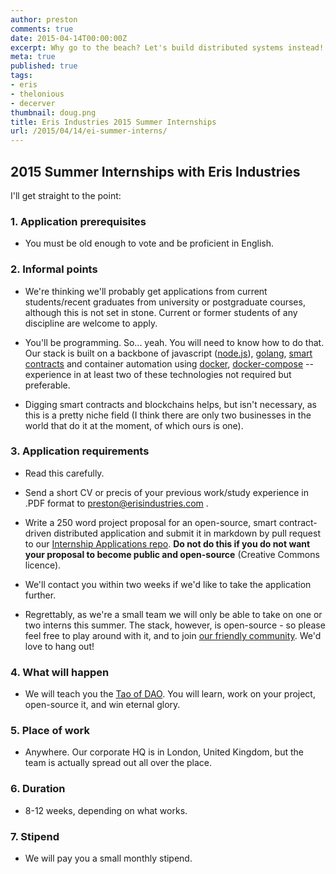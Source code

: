 ```yaml
---
author: preston
comments: true
date: 2015-04-14T00:00:00Z
excerpt: Why go to the beach? Let's build distributed systems instead!
meta: true
published: true
tags:
- eris
- thelonious
- decerver
thumbnail: doug.png
title: Eris Industries 2015 Summer Internships
url: /2015/04/14/ei-summer-interns/
---
```


## 2015 Summer Internships with Eris Industries

I'll get straight to the point:

### 1. Application prerequisites

* You must be old enough to vote and be proficient in English.

### 2. Informal points

* We're thinking we'll probably get applications from current students/recent graduates from university or postgraduate courses, although this is not set in stone. Current or former students of any discipline are welcome to apply.

* You'll be programming. So... yeah. You will need to know how to do that. Our stack is built on a backbone of javascript ([node.js](https://nodejs.org/)), [golang](http://golang.org/), [smart contracts](https://eng.erisindustries.com/tutorials/2015/03/11/solidity-1/) and container automation using [docker](https://www.docker.com/), [docker-compose](https://docs.docker.com/compose/) -- experience in at least two of these technologies not required but preferable.

* Digging smart contracts and blockchains helps, but isn't necessary, as this is a pretty niche field (I think there are only two businesses in the world that do it at the moment, of which ours is one).

### 3. Application requirements

* Read this carefully.

* Send a short CV or precis of your previous work/study experience in .PDF format to preston@erisindustries.com .

* Write a 250 word project proposal for an open-source, smart contract-driven distributed application and submit it in markdown by pull request to our [Internship Applications repo](https://github.com/eris-ltd/internships). **Do not do this if you do not want your proposal to become public and open-source** (Creative Commons licence).

* We'll contact you within two weeks if we'd like to take the application further.

* Regrettably, as we're a small team we will only be able to take on one or two interns this summer. The stack, however, is open-source - so please feel free to play around with it, and to join [our friendly community](http://reddit.com/r/erisindustries). We'd love to hang out!

### 4. What will happen

* We will teach you the [Tao of DAO](https://tao.erisindustries.com). You will learn, work on your project, open-source it, and win eternal glory.

### 5. Place of work

* Anywhere. Our corporate HQ is in London, United Kingdom, but the team is actually spread out all over the place.

### 6. Duration

* 8-12 weeks, depending on what works.

### 7. Stipend

* We will pay you a small monthly stipend.
